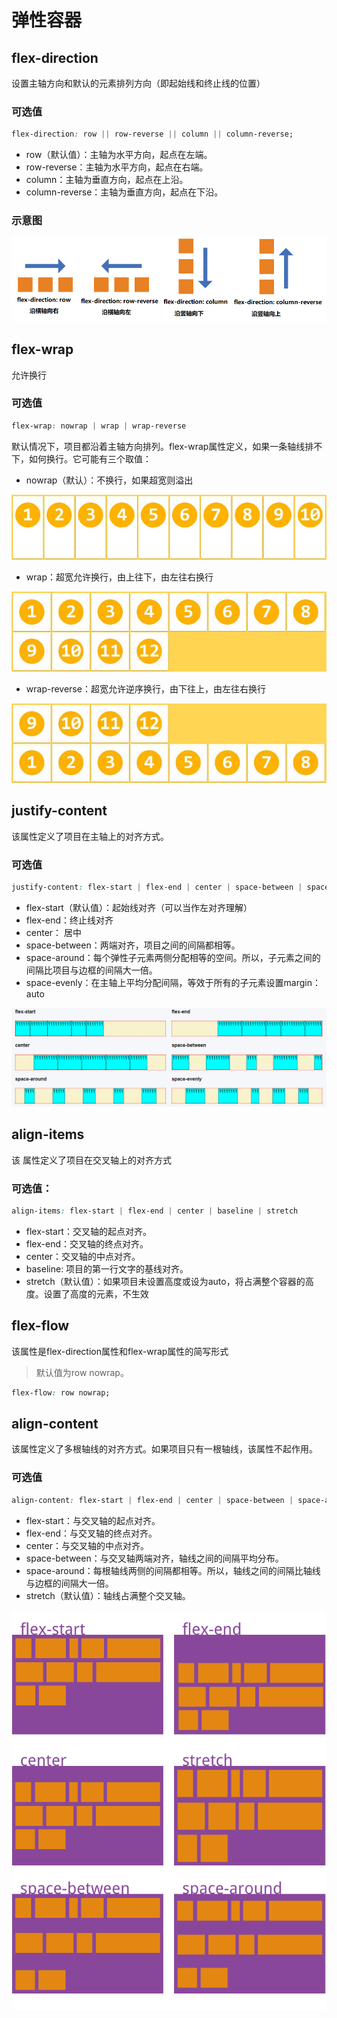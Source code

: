 # 弹性容器

## flex-direction

设置主轴方向和默认的元素排列方向（即起始线和终止线的位置）

### 可选值

```css
flex-direction: row || row-reverse || column || column-reverse; 
```

- row（默认值）：主轴为水平方向，起点在左端。
- row-reverse：主轴为水平方向，起点在右端。
- column：主轴为垂直方向，起点在上沿。
- column-reverse：主轴为垂直方向，起点在下沿。

### 示意图

![flex-direction](./assets/flex-direction.png)

## flex-wrap

允许换行

### 可选值

```css
flex-wrap: nowrap | wrap | wrap-reverse 
```

默认情况下，项目都沿着主轴方向排列。flex-wrap属性定义，如果一条轴线排不下，如何换行。它可能有三个取值：

- nowrap（默认）：不换行，如果超宽则溢出

![nowrap](./assets/nowrap.png)  

- wrap：超宽允许换行，由上往下，由左往右换行

![wrap](./assets/wrap.png)

- wrap-reverse：超宽允许逆序换行，由下往上，由左往右换行

![wrap](./assets/wrap-reverse.png)

## justify-content

该属性定义了项目在主轴上的对齐方式。

### 可选值

```css
justify-content: flex-start | flex-end | center | space-between | space-around; 
```

- flex-start（默认值）：起始线对齐（可以当作左对齐理解）
- flex-end：终止线对齐
- center： 居中
- space-between：两端对齐，项目之间的间隔都相等。
- space-around：每个弹性子元素两侧分配相等的空间。所以，子元素之间的间隔比项目与边框的间隔大一倍。
- space-evenly：在主轴上平均分配间隔，等效于所有的子元素设置margin：auto

![justify-content](./assets/container1.png)

## align-items

该 属性定义了项目在交叉轴上的对齐方式

### 可选值：

```css
align-items: flex-start | flex-end | center | baseline | stretch 
```

- flex-start：交叉轴的起点对齐。
- flex-end：交叉轴的终点对齐。
- center：交叉轴的中点对齐。
- baseline: 项目的第一行文字的基线对齐。
- stretch（默认值）：如果项目未设置高度或设为auto，将占满整个容器的高度。设置了高度的元素，不生效

## flex-flow

该属性是flex-direction属性和flex-wrap属性的简写形式

> 默认值为row nowrap。

```css
flex-flow: row nowrap; 
```

## align-content

该属性定义了多根轴线的对齐方式。如果项目只有一根轴线，该属性不起作用。

### 可选值

```css
align-content: flex-start | flex-end | center | space-between | space-around | stretch; 
```

- flex-start：与交叉轴的起点对齐。
- flex-end：与交叉轴的终点对齐。
- center：与交叉轴的中点对齐。
- space-between：与交叉轴两端对齐，轴线之间的间隔平均分布。
- space-around：每根轴线两侧的间隔都相等。所以，轴线之间的间隔比轴线与边框的间隔大一倍。
- stretch（默认值）：轴线占满整个交叉轴。

![](./assets/align-content.png)
